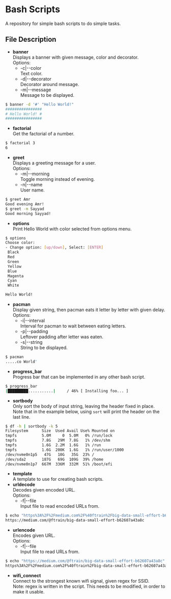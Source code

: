 # Bash Scripts

A repository for simple bash scripts to do simple tasks.


## File Description
* <strong>banner</strong><br>
Displays a banner with given message, color and decorator.<br>
Options:
  * -c|--color<br>
  Text color.
  * -d|--decorator<br>
  Decorator around message.
  * -m|--message<br>
  Message to be displayed.
```bash
$ banner -d '#' "Hello World!"
################
# Hello World! #
################
```
* <strong>factorial</strong><br>
Get the factorial of a number.
```bash
$ factorial 3
6
```
* <strong>greet</strong><br>
Displays a greeting message for a user.<br>
Options:
  * -m|--morning<br>
  Toggle morning instead of evening.
  * -n|--name<br>
  User name.
```bash
$ greet Amr
Good evening Amr!
$ greet -m Sayyad
Good morning Sayyad!
```
* <strong>options</strong><br>
Print Hello World with color selected from options menu.
```bash
$ options
Choose color:
- Change option: [up/down], Select: [ENTER] 
 Black 
 Red 
 Green 
 Yellow 
 Blue 
 Magenta 
 Cyan 
 White 

Hello World!
```
* <strong>pacman</strong><br>
Display given string, then pacman eats it letter by letter with given delay.<br>
Options:
  * -i|--interval<br>
  Interval for pacman to wait between eating letters.
  * -p|--padding<br>
  Leftover padding after letter was eaten.
  * -s|--string<br>
  String to be displayed.
```bash
$ pacman
.....co World'
```
* <strong>progress_bar</strong><br>
Progress bar that can be implemented in any other bash script.
```bash
$ progress_bar 
|█████████...........|     / 46% [ Installing foo... ]
```
* <strong>sortbody</strong><br>
Only sort the body of input string, leaving the header fixed in place.<br>
Note that in the example below, using `sort` will print the header on the last line.
```bash
$ df -h | sortbody -k 5
Filesystem      Size  Used Avail Use% Mounted on
tmpfs           5.0M     0  5.0M   0% /run/lock
tmpfs           7.8G   29M  7.8G   1% /dev/shm
tmpfs           1.6G  2.2M  1.6G   1% /run
tmpfs           1.6G  200K  1.6G   1% /run/user/1000
/dev/nvme0n1p5   47G   10G   35G  23% /
/dev/sda2       187G   69G  109G  39% /home
/dev/nvme0n1p7  667M  336M  332M  51% /boot/efi
```
* <strong>template</strong><br>
A template to use for creating bash scripts.
* <strong>urldecode</strong><br>
Decodes given encoded URL.<br>
Options:
  * -f|--file<br>
  Input file to read encoded URLs from.
```bash
$ echo "https%3A%2F%2Fmedium.com%2F%40ftrain%2Fbig-data-small-effort-b62607a43a8c" | urldecode 
https://medium.com/@ftrain/big-data-small-effort-b62607a43a8c
```
* <strong>urlencode</strong><br>
Encodes given URL.<br>
Options:
  * -f|--file<br>
  Input file to read URLs from.
```bash
$ echo "https://medium.com/@ftrain/big-data-small-effort-b62607a43a8c" | urlencode 
https%3A%2F%2Fmedium.com%2F%40ftrain%2Fbig-data-small-effort-b62607a43a8c
```
* <strong>wifi_connect</strong><br>
Connect to the strongest known wifi signal, given regex for SSID.<br>
Note: regex is written in the script. This needs to be modified, in order to make it usable.
